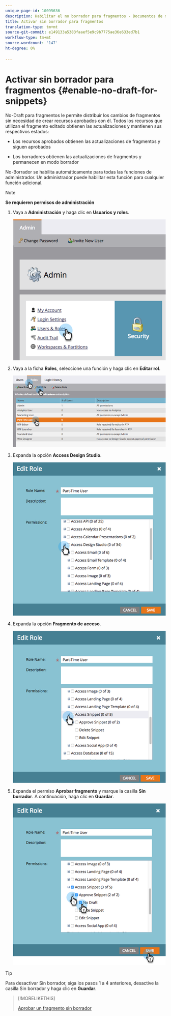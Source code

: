 ```yaml
---
unique-page-id: 10095636
description: Habilitar el no borrador para fragmentos - Documentos de marketing - Documentación del producto
title: Activar sin borrador para fragmentos
translation-type: tm+mt
source-git-commit: e149133a5383faaef5e9c9b7775ae36e633ed7b1
workflow-type: tm+mt
source-wordcount: '147'
ht-degree: 0%

---
```



# Activar sin borrador para fragmentos {#enable-no-draft-for-snippets}

No-Draft para fragmentos le permite distribuir los cambios de fragmentos sin necesidad de crear recursos aprobados con él. Todos los recursos que utilizan el fragmento editado obtienen las actualizaciones y mantienen sus respectivos estados:

* Los recursos aprobados obtienen las actualizaciones de fragmentos y siguen aprobados

* Los borradores obtienen las actualizaciones de fragmentos y permanecen en modo borrador

No-Borrador se habilita automáticamente para todas las funciones de administrador. Un administrador puede habilitar esta función para cualquier función adicional.

>[!NOTE]
>
>**Se requieren permisos de administración**

1. Vaya a **Administración** y haga clic en **Usuarios y roles**.

   ![](assets/usersandroles.png)

1. Vaya a la ficha **Roles**, seleccione una función y haga clic en **Editar rol**.

   ![](assets/editrole2.png)

1. Expanda la opción **Access Design Studio**.

   ![](assets/expanddesignstudio.png)

1. Expanda la opción **Fragmento de acceso**.

   ![](assets/expandsnippet.png)

1. Expanda el permiso **Aprobar fragmento** y marque la casilla **Sin borrador**. A continuación, haga clic en **Guardar**.

   ![](assets/2017-06-15-10-35-04.png)

>[!TIP]
>
>Para desactivar Sin borrador, siga los pasos 1 a 4 anteriores, desactive la casilla Sin borrador y haga clic en **Guardar**.

>[!MORELIKETHIS]
>
>[Aprobar un fragmento sin borrador](../../../../product-docs/personalization/segmentation-and-snippets/snippets/approve-a-snippet-with-no-draft.md)

